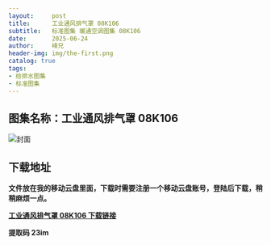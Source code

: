 ```yaml
---
layout:     post
title:      工业通风排气罩 08K106
subtitle:   标准图集 暖通空调图集 08K106
date:       2025-06-24
author:     峰兄
header-img: img/the-first.png
catalog: true
tags:
- 给排水图集
- 标准图集
---
```

## 图集名称：工业通风排气罩 08K106
![封面](https://pic1.imgdb.cn/item/6858f5a158cb8da5c864efa5.jpg)


## 下载地址 ##
**文件放在我的移动云盘里面，下载时需要注册一个移动云盘账号，登陆后下载，稍稍麻烦一点。**  
  
[**工业通风排气罩 08K106 下载链接**](https://caiyun.139.com/w/i/2nQQVnTXsazc7)


**提取码 23im**

